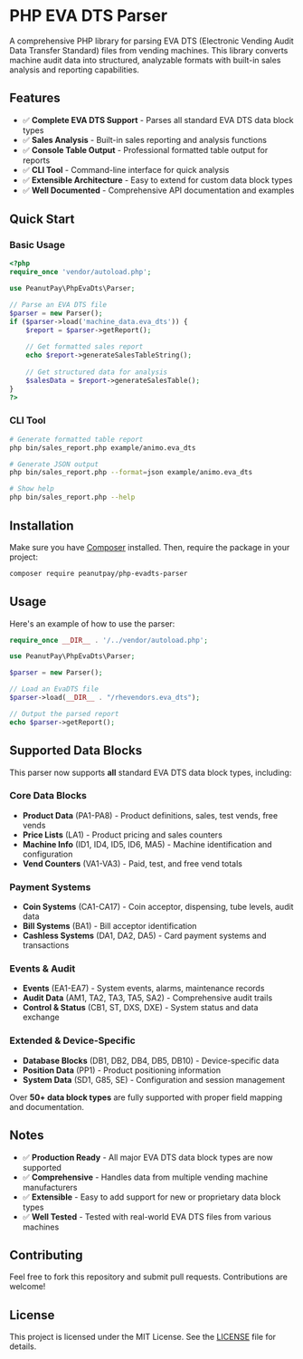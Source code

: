 # PHP EVA DTS Parser

A comprehensive PHP library for parsing EVA DTS (Electronic Vending Audit Data Transfer Standard) files from vending machines. This library converts machine audit data into structured, analyzable formats with built-in sales analysis and reporting capabilities.

## Features

- ✅ **Complete EVA DTS Support** - Parses all standard EVA DTS data block types
- ✅ **Sales Analysis** - Built-in sales reporting and analysis functions
- ✅ **Console Table Output** - Professional formatted table output for reports
- ✅ **CLI Tool** - Command-line interface for quick analysis
- ✅ **Extensible Architecture** - Easy to extend for custom data block types
- ✅ **Well Documented** - Comprehensive API documentation and examples

## Quick Start

### Basic Usage

```php
<?php
require_once 'vendor/autoload.php';

use PeanutPay\PhpEvaDts\Parser;

// Parse an EVA DTS file
$parser = new Parser();
if ($parser->load('machine_data.eva_dts')) {
    $report = $parser->getReport();
    
    // Get formatted sales report
    echo $report->generateSalesTableString();
    
    // Get structured data for analysis
    $salesData = $report->generateSalesTable();
}
?>
```

### CLI Tool

```bash
# Generate formatted table report
php bin/sales_report.php example/animo.eva_dts

# Generate JSON output
php bin/sales_report.php --format=json example/animo.eva_dts

# Show help
php bin/sales_report.php --help
```

## Installation

Make sure you have [Composer](https://getcomposer.org/) installed. Then, require the package in your project:

```bash
composer require peanutpay/php-evadts-parser
```

## Usage

Here's an example of how to use the parser:

```php
require_once __DIR__ . '/../vendor/autoload.php';

use PeanutPay\PhpEvaDts\Parser;

$parser = new Parser();

// Load an EvaDTS file
$parser->load(__DIR__ . "/rhevendors.eva_dts");

// Output the parsed report
echo $parser->getReport();
```

## Supported Data Blocks

This parser now supports **all** standard EVA DTS data block types, including:

### Core Data Blocks
- **Product Data** (PA1-PA8) - Product definitions, sales, test vends, free vends
- **Price Lists** (LA1) - Product pricing and sales counters
- **Machine Info** (ID1, ID4, ID5, ID6, MA5) - Machine identification and configuration
- **Vend Counters** (VA1-VA3) - Paid, test, and free vend totals

### Payment Systems
- **Coin Systems** (CA1-CA17) - Coin acceptor, dispensing, tube levels, audit data
- **Bill Systems** (BA1) - Bill acceptor identification
- **Cashless Systems** (DA1, DA2, DA5) - Card payment systems and transactions

### Events & Audit
- **Events** (EA1-EA7) - System events, alarms, maintenance records
- **Audit Data** (AM1, TA2, TA3, TA5, SA2) - Comprehensive audit trails
- **Control & Status** (CB1, ST, DXS, DXE) - System status and data exchange

### Extended & Device-Specific
- **Database Blocks** (DB1, DB2, DB4, DB5, DB10) - Device-specific data
- **Position Data** (PP1) - Product positioning information
- **System Data** (SD1, G85, SE) - Configuration and session management

Over **50+ data block types** are fully supported with proper field mapping and documentation.

## Notes

- ✅ **Production Ready** - All major EVA DTS data block types are now supported
- ✅ **Comprehensive** - Handles data from multiple vending machine manufacturers
- ✅ **Extensible** - Easy to add support for new or proprietary data block types
- ✅ **Well Tested** - Tested with real-world EVA DTS files from various machines

## Contributing

Feel free to fork this repository and submit pull requests. Contributions are welcome!

## License

This project is licensed under the MIT License. See the [LICENSE](LICENSE) file for details.
